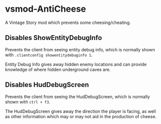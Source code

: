 # vsmod-AntiCheese

A Vintage Story mod which prevents some cheesing/cheating.

## Disables ShowEntityDebugInfo

Prevents the client from seeing entity debug info, which is normally shown with `.clientconfig showentitydebuginfo 1`.

Entity Debug Info gives away hidden enemy locations and can provide knowledge of where hidden underground caves are.

## Disables HudDebugScreen

Prevents the client from seeing the HudDebugScreen, which is normally shown with `ctrl + f3`.

The HudDebugScreen gives away the direction the player is facing, as well as other information which may or may not aid in the production of cheese.

